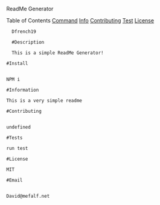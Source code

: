    ReadMe Generator


   Table of Contents
   [Command](#command)
   [Info](#info)
   [Contributing](#contributing)
   [Test](#test)
   [License](#license)
  
      Dfrench19

      #Description
  
      This is a simple ReadMe Generator!

    #Install


    NPM i

    #Information

    This is a very simple readme 

    #Contributing


    undefined

    #Tests

    run test

    #License

    MIT

    #Email


    David@mefalf.net
